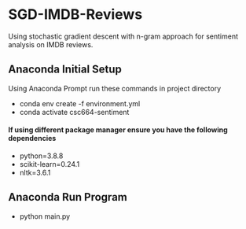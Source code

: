 # SGD-IMDB-Reviews
Using stochastic gradient descent with n-gram approach for sentiment analysis on IMDB reviews.

## Anaconda Initial Setup
Using Anaconda Prompt run these commands in project directory

- conda env create -f environment.yml
- conda activate csc664-sentiment

#### If using different package manager ensure you have the following dependencies
- python=3.8.8
- scikit-learn=0.24.1
- nltk=3.6.1

## Anaconda Run Program
- python main.py
